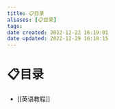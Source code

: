 ```yaml
---
title: 📋目录
aliases: [📋目录]
tags: 
date created: 2022-12-22 16:19:01
date updated: 2022-12-29 16:10:15
---
```


# 📋目录

- [[英语教程]]
